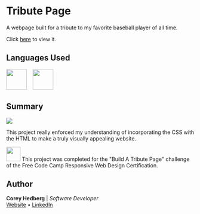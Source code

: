 # Tribute Page

A webpage built for a tribute to my favorite baseball player of all time.

Click [here](https://coreyhedberg.github.io/tribute_page/) to view it.

## Languages Used

<image src="readme_files/html.svg" width="55">&nbsp; &nbsp; <image src="readme_files/css.svg" width="55">

## Summary

<image src="readme_files/readme_screenshot.jpg"><br>

This project really enforced my understanding of incorporating the CSS with the HTML to make a truly visually appealing website.

<image src="media/free_code_camp_logo.png" width="38"> This project was completed for the "Build A Tribute Page" challenge of the Free Code Camp Responsive Web Design Certification.

## Author

**Corey Hedberg** | _Software Developer_ <br>
[Website](https://coreyhedberg.dev) &bull; [LinkedIn](https://www.linkedin.com/in/coreyhedberg/)
